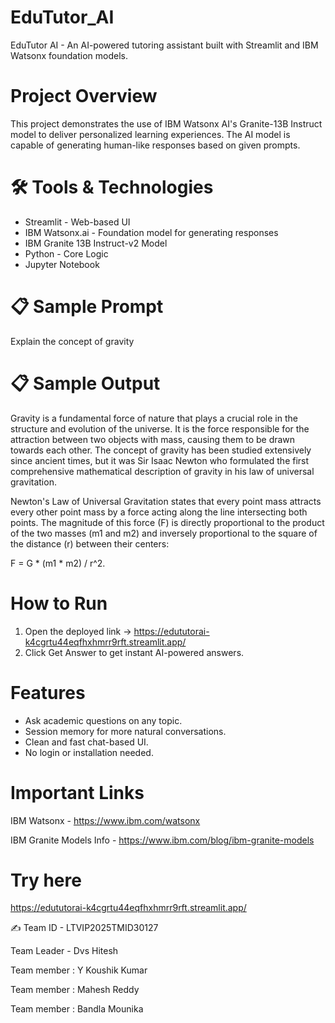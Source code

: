 # EduTutor_AI
EduTutor AI - An AI-powered tutoring assistant built with Streamlit and IBM Watsonx foundation models. 

# Project Overview
This project demonstrates the use of IBM Watsonx AI's Granite-13B Instruct model to deliver personalized learning experiences. The AI model is capable of generating human-like responses based on given prompts.

# 🛠 Tools & Technologies
- Streamlit - Web-based UI
- IBM Watsonx.ai - Foundation model for generating responses
- IBM Granite 13B Instruct-v2 Model
- Python - Core Logic
- Jupyter Notebook

# 📋 Sample Prompt
Explain the concept of gravity

# 📋 Sample Output
Gravity is a fundamental force of nature that plays a crucial role in the structure and evolution of the universe. It is the force responsible for the attraction between two objects with mass, causing them to be drawn towards each other. The concept of gravity has been studied extensively since ancient times, but it was Sir Isaac Newton who formulated the first comprehensive mathematical description of gravity in his law of universal gravitation.

Newton's Law of Universal Gravitation states that every point mass attracts every other point mass by a force acting along the line intersecting both points. The magnitude of this force (F) is directly proportional to the product of the two masses (m1 and m2) and inversely proportional to the square of the distance (r) between their centers:

F = G * (m1 * m2) / r^2.

# How to Run 

1. Open the deployed link -> https://edututorai-k4cgrtu44eqfhxhmrr9rft.streamlit.app/
2. Click Get Answer to get instant AI-powered answers.


# Features

- Ask academic questions on any topic.
- Session memory for more natural conversations.
- Clean and fast chat-based UI.
- No login or installation needed.


# Important Links

IBM Watsonx - https://www.ibm.com/watsonx 

IBM Granite Models Info - https://www.ibm.com/blog/ibm-granite-models

# Try here
https://edututorai-k4cgrtu44eqfhxhmrr9rft.streamlit.app/

✍ Team ID - LTVIP2025TMID30127

Team Leader - Dvs Hitesh

Team member : Y Koushik Kumar

Team member : Mahesh Reddy

Team member : Bandla Mounika

